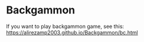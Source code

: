 # Backgammon

If you want to play backgammon game, see this: https://alirezamp2003.github.io/Backgammon/bc.html

